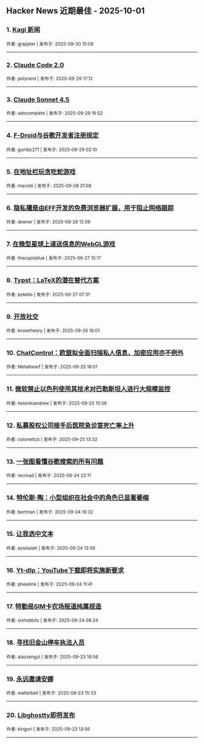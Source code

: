 ## Hacker News 近期最佳 - 2025-10-01


### 1. [Kagi 新闻](https://news.ycombinator.com/item?id=45426490)

<sub>作者: grappler | 发布于: 2025-09-30 15:09</sub>

---

### 2. [Claude Code 2.0](https://news.ycombinator.com/item?id=45416228)

<sub>作者: polyrand | 发布于: 2025-09-29 17:12</sub>

---

### 3. [Claude Sonnet 4.5](https://news.ycombinator.com/item?id=45415962)

<sub>作者: adocomplete | 发布于: 2025-09-29 16:52</sub>

---

### 4. [F-Droid与谷歌开发者注册规定](https://news.ycombinator.com/item?id=45409794)

<sub>作者: gumby271 | 发布于: 2025-09-29 02:10</sub>

---

### 5. [在地址栏玩贪吃蛇游戏](https://news.ycombinator.com/item?id=45408021)

<sub>作者: macote | 发布于: 2025-09-28 21:08</sub>

---

### 6. [隐私獾是由EFF开发的免费浏览器扩展，用于阻止网络跟踪](https://news.ycombinator.com/item?id=45404021)

<sub>作者: doener | 发布于: 2025-09-28 12:59</sub>

---

### 7. [在微型星球上递送信息的WebGL游戏](https://news.ycombinator.com/item?id=45396441)

<sub>作者: thecupisblue | 发布于: 2025-09-27 15:17</sub>

---

### 8. [Typst：LaTeX的潜在替代方案](https://news.ycombinator.com/item?id=45393842)

<sub>作者: pykello | 发布于: 2025-09-27 07:31</sub>

---

### 9. [开放社交](https://news.ycombinator.com/item?id=45388021)

<sub>作者: knowtheory | 发布于: 2025-09-26 16:01</sub>

---

### 10. [ChatControl：欧盟拟全面扫描私人信息，加密应用亦不例外](https://news.ycombinator.com/item?id=45374500)

<sub>作者: Metalhearf | 发布于: 2025-09-25 16:01</sub>

---

### 11. [微软禁止以色列使用其技术对巴勒斯坦人进行大规模监控](https://news.ycombinator.com/item?id=45373564)

<sub>作者: helsinkiandrew | 发布于: 2025-09-25 15:06</sub>

---

### 12. [私募股权公司接手后医院急诊室死亡率上升](https://news.ycombinator.com/item?id=45372442)

<sub>作者: coloneltcb | 发布于: 2025-09-25 13:32</sub>

---

### 13. [一张图看懂谷歌搜索的所有问题](https://news.ycombinator.com/item?id=45366566)

<sub>作者: recroad | 发布于: 2025-09-24 22:11</sub>

---

### 14. [特伦斯·陶：小型组织在社会中的角色已显著萎缩](https://news.ycombinator.com/item?id=45362697)

<sub>作者: bertman | 发布于: 2025-09-24 16:32</sub>

---

### 15. [让我选中文本](https://news.ycombinator.com/item?id=45360475)

<sub>作者: ayoisaiah | 发布于: 2025-09-24 13:56</sub>

---

### 16. [Yt-dlp：YouTube下载即将实施新要求](https://news.ycombinator.com/item?id=45358980)

<sub>作者: phewlink | 发布于: 2025-09-24 11:41</sub>

---

### 17. [特勤局SIM卡农场报道纯属捏造](https://news.ycombinator.com/item?id=45357693)

<sub>作者: sixhobbits | 发布于: 2025-09-24 08:24</sub>

---

### 18. [寻找旧金山停车执法人员](https://news.ycombinator.com/item?id=45350690)

<sub>作者: alazsengul | 发布于: 2025-09-23 18:06</sub>

---

### 19. [永远邀请安娜](https://news.ycombinator.com/item?id=45348495)

<sub>作者: walterbell | 发布于: 2025-09-23 15:33</sub>

---

### 20. [Libghostty即将发布](https://news.ycombinator.com/item?id=45347117)

<sub>作者: kingori | 发布于: 2025-09-23 13:56</sub>

---
